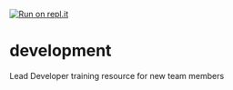 [![Run on repl.it](https://repl.it/badge/github/sojohnnysaid/development)](https://repl.it/github/sojohnnysaid/development)
# development
Lead Developer training resource for new team members
